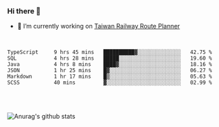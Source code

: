 ### Hi there 👋

- 🔭 I’m currently working on [Taiwan Railway Route Planner](https://github.com/Taiwan-Railway-Route-Planner)

<br/>

<!--START_SECTION:waka-->

```text
TypeScript     9 hrs 45 mins   ██████████▓░░░░░░░░░░░░░░   42.75 %
SQL            4 hrs 28 mins   █████░░░░░░░░░░░░░░░░░░░░   19.60 %
Java           4 hrs 8 mins    ████▓░░░░░░░░░░░░░░░░░░░░   18.16 %
JSON           1 hr 25 mins    █▓░░░░░░░░░░░░░░░░░░░░░░░   06.27 %
Markdown       1 hr 17 mins    █▒░░░░░░░░░░░░░░░░░░░░░░░   05.63 %
SCSS           40 mins         ▓░░░░░░░░░░░░░░░░░░░░░░░░   02.99 %
```

<!--END_SECTION:waka-->

<br/>
<br/>

![Anurag's github stats](https://github-readme-stats.vercel.app/api?username=DepickereSven&show_icons=true&theme=tokyonight)



<!--
**DepickereSven/DepickereSven** is a ✨ _special_ ✨ repository because its `README.md` (this file) appears on your GitHub profile.

Here are some ideas to get you started:

- 🔭 I’m currently working on ...
- 🌱 I’m currently learning ...
- 👯 I’m looking to collaborate on ...
- 🤔 I’m looking for help with ...
- 💬 Ask me about ...
- 📫 How to reach me: ...
- 😄 Pronouns: ...
- ⚡ Fun fact: ...
-->
